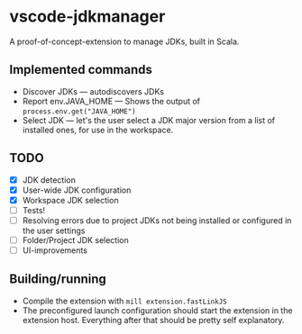 # vscode-jdkmanager

A proof-of-concept-extension to manage JDKs, built in Scala.

## Implemented commands
- Discover JDKs — autodiscovers JDKs
- Report env.JAVA_HOME — Shows the output of `process.env.get("JAVA_HOME")`
- Select JDK — let's the user select a JDK major version from a list of installed ones, for use in the workspace.


## TODO
- [x] JDK detection
- [x] User-wide JDK configuration
- [x] Workspace JDK selection
- [ ] Tests!
- [ ] Resolving errors due to project JDKs not being installed or configured in the user settings
- [ ] Folder/Project JDK selection
- [ ] UI-improvements

## Building/running
- Compile the extension with `mill extension.fastLinkJS`
- The preconfigured launch configuration should start the extension in the extension host. Everything after that should
be pretty self explanatory.

